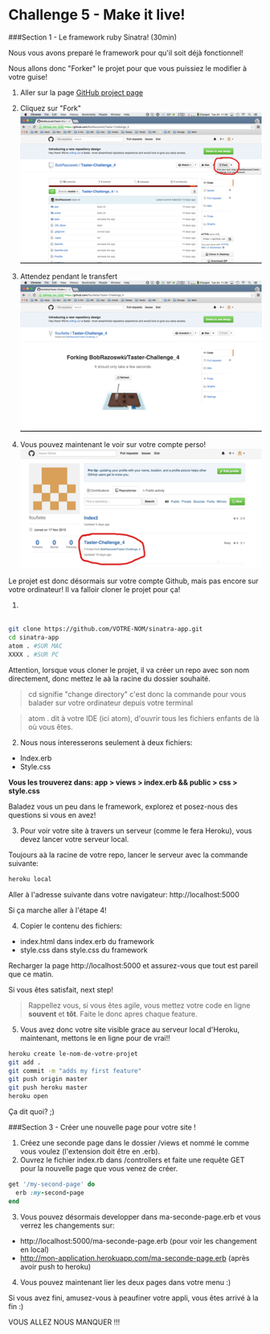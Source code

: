 Challenge 5 - Make it live!
================

###Section 1 -  Le framework ruby Sinatra! (30min)

Nous vous avons preparé le framework pour qu'il soit déjà fonctionnel!

Nous allons donc "Forker" le projet pour que vous puissiez le modifier à votre guise!

1. Aller sur la page
[GitHub project page](https://github.com/Coding-Days/sinatra-app "Sinatra app")

2. Cliquez sur "Fork"                                                 
![fork](https://raw.githubusercontent.com/makersacademy/taster2.0/master/assets/images/CSS%20Challenge/fork.png)

3. Attendez pendant le transfert                                                
![waiting process](https://raw.githubusercontent.com/makersacademy/taster2.0/master/assets/images/CSS%20Challenge/wait.png)

4. Vous pouvez maintenant le voir sur votre compte perso!                                                 
![forked repo](https://raw.githubusercontent.com/makersacademy/taster2.0/master/assets/images/CSS%20Challenge/forked.jpg)

Le projet est donc désormais sur votre compte Github, mais pas encore sur votre ordinateur! Il va falloir cloner le projet pour ça!

1.
```bash

git clone https://github.com/VOTRE-NOM/sinatra-app.git
cd sinatra-app
atom . #SUR MAC
XXXX . #SUR PC

```
Attention, lorsque vous cloner le projet, il va créer un repo avec son nom directement, donc mettez le aà la racine du dossier souhaité.

> cd signifie "change directory" c'est donc la commande pour vous balader sur votre ordinateur depuis votre terminal

>atom . dit à votre IDE (ici atom), d'ouvrir tous les fichiers enfants de là où vous êtes.

2. Nous nous interesserons seulement à deux fichiers:                                                 
  - Index.erb
  - Style.css

**Vous les trouverez dans: app > views > index.erb && public > css > style.css**

Baladez vous un peu dans le framework, explorez et posez-nous des questions si vous en avez!


3. Pour voir votre site à travers un serveur (comme le fera Heroku), vous devez lancer votre serveur local.

Toujours aà la racine de votre repo, lancer le serveur avec la commande suivante:

```bash
heroku local
```

Aller à l'adresse suivante dans votre navigateur: http://localhost:5000

Si ça marche aller à l'étape 4!

4. Copier le contenu des fichiers:
  - index.html dans index.erb du framework
  - style.css dans style.css du framework

Recharger la page http://localhost:5000 et assurez-vous que tout est pareil que ce matin.

Si vous êtes satisfait, next step!


>Rappellez vous, si vous êtes agile, vous mettez votre code en ligne **souvent** et **tôt**. Faite le donc apres chaque feature.

5. Vous avez donc votre site visible grace au serveur local d'Heroku, maintenant, mettons le en ligne pour de vrai!!

```bash
heroku create le-nom-de-votre-projet
git add .
git commit -m "adds my first feature"
git push origin master
git push heroku master
heroku open
```

Ça dit quoi? ;)

###Section 3 -  Créer une nouvelle page pour votre site !

1. Créez une seconde page dans le dossier /views et nommé le comme vous voulez (l'extension doit être en .erb).                                               
2. Ouvrez le fichier index.rb dans /controllers et faite une requête GET pour la nouvelle page que vous venez de créer.

```ruby
get '/my-second-page' do
  erb :my-second-page
end
```

3. Vous pouvez désormais developper dans  ma-seconde-page.erb et vous verrez les changements sur:                        
  - http://localhost:5000/ma-seconde-page.erb (pour voir les changement en local)
  - http://mon-application.herokuapp.com/ma-seconde-page.erb  (après avoir push to heroku)

4. Vous pouvez maintenant lier les deux pages dans votre menu :)                                                       

Si vous avez fini, amusez-vous à peaufiner votre appli, vous êtes arrivé à la fin :)

VOUS ALLEZ NOUS MANQUER !!!
